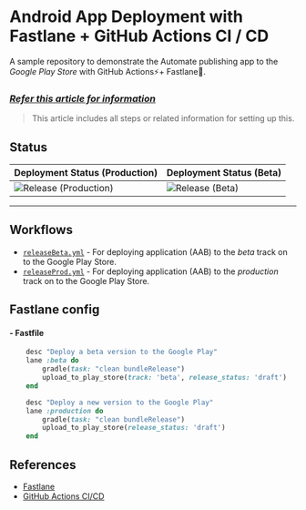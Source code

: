 # Android App Deployment with Fastlane + GitHub Actions CI / CD

A sample repository to demonstrate the Automate publishing app to the _Google Play Store_ with GitHub Actions⚡+ Fastlane🏃.  

### [_**Refer this article for information**_](#)
> This article includes all steps or related information for setting up this.

## Status

| Deployment Status (Production)                                                                                             | Deployment Status (Beta)                                                                                       |
|----------------------------------------------------------------------------------------------------------------------------|----------------------------------------------------------------------------------------------------------------|
| ![Release (Production)](https://github.com/PatilShreyas/AndroidFastlaneCICD/workflows/Release%20(Production)/badge.svg)    | ![Release (Beta)](https://github.com/PatilShreyas/AndroidFastlaneCICD/workflows/Release%20(Beta)/badge.svg)    |

---

## Workflows

- [`releaseBeta.yml`](.github/workflows/releaseBeta.yml) - For deploying application (AAB) to the _beta_ track on to the Google Play Store.
- [`releaseProd.yml`](.github/workflows/releaseProd.yml) - For deploying application (AAB) to the _production_ track on to the Google Play Store.

## Fastlane config

#### - Fastfile

```ruby
    desc "Deploy a beta version to the Google Play"
    lane :beta do
        gradle(task: "clean bundleRelease")
        upload_to_play_store(track: 'beta', release_status: 'draft')
    end

    desc "Deploy a new version to the Google Play"
    lane :production do
        gradle(task: "clean bundleRelease")
        upload_to_play_store(release_status: 'draft')
    end
```

## References

- [Fastlane](https://fastlane.tools/)
- [GitHub Actions CI/CD](https://github.com/features/actions)
